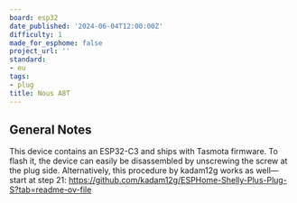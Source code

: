 ```yaml
---
board: esp32
date_published: '2024-06-04T12:00:00Z'
difficulty: 1
made_for_esphome: false
project_url: ''
standard:
- eu
tags:
- plug
title: Nous A8T
---
```


## General Notes

This device contains an ESP32-C3 and ships with Tasmota firmware.
To flash it, the device can easily be disassembled by unscrewing the screw at the plug side.
Alternatively, this procedure by kadam12g works as well—start at step 21: https://github.com/kadam12g/ESPHome-Shelly-Plus-Plug-S?tab=readme-ov-file
#
